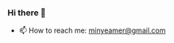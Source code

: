 ### Hi there 👋

<!-- **minywork/minywork** is a ✨ _special_ ✨ repository because its `README.md` (this file) appears on your GitHub profile. -->

- 📫 How to reach me: minyeamer@gmail.com

<!-- - 🔭 I'm currently working on ... -->
<!-- - 👯 I'm looking to collaborate on ... -->
<!-- - 🤔 I'm looking for help with ... -->
<!-- - 💬 Ask me about ... -->
<!-- - 😄 Pronouns: ... -->
<!-- - ⚡ Fun fact: ... -->
